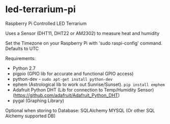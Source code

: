 # led-terrarium-pi
Raspberry Pi Controlled LED Terrarium

Uses a Sensor (DHT11, DHT22 or AM2302) to measure heat and humidity


Set the Timezone on your Raspberry Pi with 'sudo raspi-config' command. Defaults to UTC

Requirements:
* Python 2.7
* pigpio (GPIO lib for accurate and functional GPIO access)
* python-dev - `sudo apt-get install python-dev`
* ephem (Astrological lib to work out Sunrise/Sunset). `pip install emphem`
* Adafruit Python DHT (Lib for connection to Temp/Humidity Sensor) (https://github.com/adafruit/Adafruit_Python_DHT)
* pygal (Graphing Library)

Optional when storing to Database:
SQLAlchemy
MYSQL (Or other SQL Alchemy supported DB)
